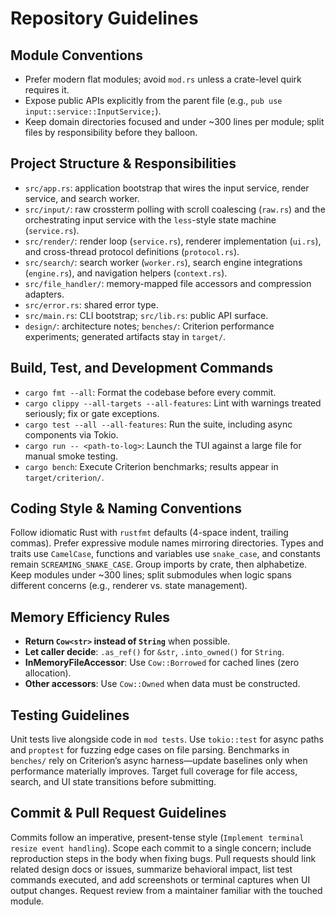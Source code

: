 # Repository Guidelines

## Module Conventions
- Prefer modern flat modules; avoid `mod.rs` unless a crate-level quirk requires it.
- Expose public APIs explicitly from the parent file (e.g., `pub use input::service::InputService;`).
- Keep domain directories focused and under ~300 lines per module; split files by responsibility before they balloon.

## Project Structure & Responsibilities
- `src/app.rs`: application bootstrap that wires the input service, render service, and search worker.
- `src/input/`: raw crossterm polling with scroll coalescing (`raw.rs`) and the orchestrating input service with the `less`-style state machine (`service.rs`).
- `src/render/`: render loop (`service.rs`), renderer implementation (`ui.rs`), and cross-thread protocol definitions (`protocol.rs`).
- `src/search/`: search worker (`worker.rs`), search engine integrations (`engine.rs`), and navigation helpers (`context.rs`).
- `src/file_handler/`: memory-mapped file accessors and compression adapters.
- `src/error.rs`: shared error type.
- `src/main.rs`: CLI bootstrap; `src/lib.rs`: public API surface.
- `design/`: architecture notes; `benches/`: Criterion performance experiments; generated artifacts stay in `target/`.

## Build, Test, and Development Commands
- `cargo fmt --all`: Format the codebase before every commit.
- `cargo clippy --all-targets --all-features`: Lint with warnings treated seriously; fix or gate exceptions.
- `cargo test --all --all-features`: Run the suite, including async components via Tokio.
- `cargo run -- <path-to-log>`: Launch the TUI against a large file for manual smoke testing.
- `cargo bench`: Execute Criterion benchmarks; results appear in `target/criterion/`.

## Coding Style & Naming Conventions
Follow idiomatic Rust with `rustfmt` defaults (4-space indent, trailing commas). Prefer expressive module names mirroring directories. Types and traits use `CamelCase`, functions and variables use `snake_case`, and constants remain `SCREAMING_SNAKE_CASE`. Group imports by crate, then alphabetize. Keep modules under ~300 lines; split submodules when logic spans different concerns (e.g., renderer vs. state management).

## Memory Efficiency Rules
- **Return `Cow<str>` instead of `String`** when possible.
- **Let caller decide**: `.as_ref()` for `&str`, `.into_owned()` for `String`.
- **InMemoryFileAccessor**: Use `Cow::Borrowed` for cached lines (zero allocation).
- **Other accessors**: Use `Cow::Owned` when data must be constructed.

## Testing Guidelines
Unit tests live alongside code in `mod tests`. Use `tokio::test` for async paths and `proptest` for fuzzing edge cases on file parsing. Benchmarks in `benches/` rely on Criterion’s async harness—update baselines only when performance materially improves. Target full coverage for file access, search, and UI state transitions before submitting.

## Commit & Pull Request Guidelines
Commits follow an imperative, present-tense style (`Implement terminal resize event handling`). Scope each commit to a single concern; include reproduction steps in the body when fixing bugs. Pull requests should link related design docs or issues, summarize behavioral impact, list test commands executed, and add screenshots or terminal captures when UI output changes. Request review from a maintainer familiar with the touched module.
